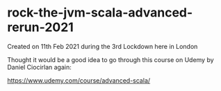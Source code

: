 # rock-the-jvm-scala-advanced-rerun-2021

Created on 11th Feb 2021 during the 3rd Lockdown here in London


Thought it would be a good idea to go through this course on Udemy by Daniel Ciocirlan again:

https://www.udemy.com/course/advanced-scala/


